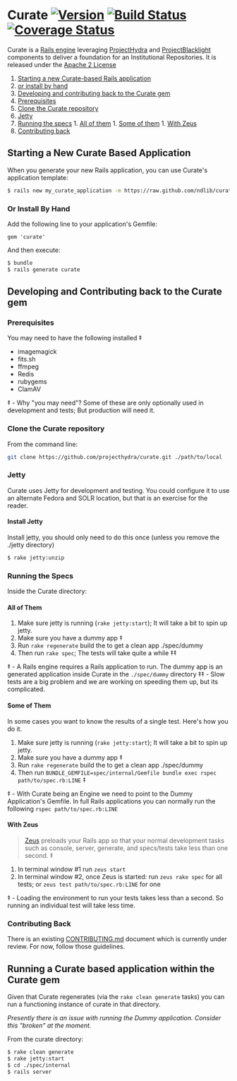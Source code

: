 # Curate  [![Version](https://badge.fury.io/rb/curate.png)](http://badge.fury.io/rb/curate) [![Build Status](https://travis-ci.org/projecthydra/curate.png?branch=master)](https://travis-ci.org/projecthydra/curate) [![Coverage Status](https://coveralls.io/repos/projecthydra/curate/badge.png)](https://coveralls.io/r/projecthydra/curate)

Curate is a [Rails engine](http://edgeguides.rubyonrails.org/engines.html) leveraging [ProjectHydra](http://projecthydra.org) and [ProjectBlacklight](http://projectblacklight.org/) components to deliver a foundation for an Institutional Repositories.
It is released under the [Apache 2 License](./LICENSE)

1. [Starting a new Curate-based Rails application](#starting-a-new-curate-based-application)
  1. [or install by hand](#or-install-by-hand)
1. [Developing and contributing back to the Curate gem](#developing-and-contributing-back-to-the-curate-gem)
  1. [Prerequisites](#prerequisites)
  1. [Clone the Curate repository](#clone-the-repo)
  1. [Jetty](#jetty)
  1. [Running the specs](#running-the-specs)
    1. [All of them](#all-of-them)
    1. [Some of them](#some-of-them)
    1. [With Zeus](#with-zeus)
  1. [Contributing back](#contributing-back)

## Starting a New Curate Based Application

When you generate your new Rails application, you can use Curate's application template:
```bash
$ rails new my_curate_application -m https://raw.github.com/ndlib/curate/master/lib/generators/curate/application_template.rb
```

### Or Install By Hand

Add the following line to your application's Gemfile:

    gem 'curate'

And then execute:
```bash
$ bundle
$ rails generate curate
```

## Developing and Contributing back to the Curate gem

### Prerequisites

You may need to have the following installed ‡

* imagemagick
* fits.sh
* ffmpeg
* Redis
* rubygems
* ClamAV

‡ - Why "you may need"? Some of these are only optionally used in development and tests; But production will need it.

### Clone the Curate repository

From the command line:
```bash
git clone https://github.com/projecthydra/curate.git ./path/to/local
```

### Jetty

Curate uses Jetty for development and testing.
You could configure it to use an alternate Fedora and SOLR location, but that is an exercise for the reader.

#### Install Jetty
Install jetty, you should only need to do this once (unless you remove the ./jetty directory)

```bash
$ rake jetty:unzip
```

### Running the Specs

Inside the Curate directory:

#### All of Them

1. Make sure jetty is running (`rake jetty:start`); It will take a bit to spin up jetty.
1. Make sure you have a dummy app ‡
  1. Run `rake regenerate` build the to get a clean app ./spec/dummy
1. Then run `rake spec`; The tests will take quite a while ‡‡

‡ - A Rails engine requires a Rails application to run.
The dummy app is an generated application inside Curate in the `./spec/dummy` directory
‡‡ - Slow tests are a big problem and we are working on speeding them up, but its complicated.

#### Some of Them

In some cases you want to know the results of a single test. Here's how you do it.

1. Make sure jetty is running (`rake jetty:start`); It will take a bit to spin up jetty.
1. Make sure you have a dummy app ‡
  1. Run `rake regenerate` build the to get a clean app ./spec/dummy
1. Then run `BUNDLE_GEMFILE=spec/internal/Gemfile bundle exec rspec path/to/spec.rb:LINE` ‡

‡ - With Curate being an Engine we need to point to the Dummy Application's Gemfile.
In full Rails applications you can normally run the following `rspec path/to/spec.rb:LINE`

#### With Zeus

> [Zeus](https://github.com/burke/zeus) preloads your Rails app so that your normal development tasks such as console, server, generate, and specs/tests take less than one second. ‡

1. In terminal window #1 run `zeus start`
1. In terminal window #2, once Zeus is started: run `zeus rake spec` for all tests; or `zeus test path/to/spec.rb:LINE` for one

‡ - Loading the environment to run your tests takes less than a second. So running an individual test will take less time.

### Contributing Back

There is an existing [CONTRIBUTING.md](./CONTRIBUTING.md) document which is currently under review.
For now, follow those guidelines.

## Running a Curate based application within the Curate gem

Given that Curate regenerates (via the `rake clean generate` tasks) you can run a functioning instance of curate in that directory.

*Presently there is an issue with running the Dummy application. Consider this "broken" at the moment.*

From the curate directory:
```bash
$ rake clean generate
$ rake jetty:start
$ cd ./spec/internal
$ rails server
```

